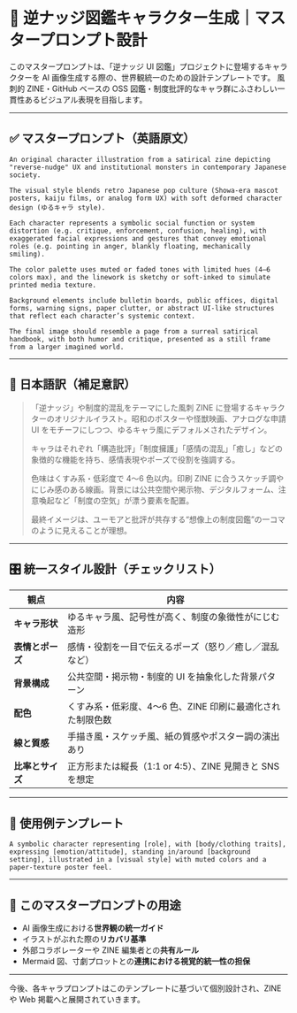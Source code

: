 # 🎨 逆ナッジ図鑑キャラクター生成｜マスタープロンプト設計

このマスタープロンプトは、「逆ナッジ UI 図鑑」プロジェクトに登場するキャラクターを AI 画像生成する際の、世界観統一のための設計テンプレートです。
風刺的 ZINE・GitHub ベースの OSS 図鑑・制度批評的なキャラ群にふさわしい一貫性あるビジュアル表現を目指します。

---

## ✅ マスタープロンプト（英語原文）

```text
An original character illustration from a satirical zine depicting "reverse-nudge" UX and institutional monsters in contemporary Japanese society.

The visual style blends retro Japanese pop culture (Showa-era mascot posters, kaiju films, or analog form UX) with soft deformed character design (ゆるキャラ style).

Each character represents a symbolic social function or system distortion (e.g. critique, enforcement, confusion, healing), with exaggerated facial expressions and gestures that convey emotional roles (e.g. pointing in anger, blankly floating, mechanically smiling).

The color palette uses muted or faded tones with limited hues (4–6 colors max), and the linework is sketchy or soft-inked to simulate printed media texture.

Background elements include bulletin boards, public offices, digital forms, warning signs, paper clutter, or abstract UI-like structures that reflect each character’s systemic context.

The final image should resemble a page from a surreal satirical handbook, with both humor and critique, presented as a still frame from a larger imagined world.
```

---

## 🧾 日本語訳（補足意訳）

> 「逆ナッジ」や制度的混乱をテーマにした風刺 ZINE に登場するキャラクターのオリジナルイラスト。昭和のポスターや怪獣映画、アナログな申請 UI をモチーフにしつつ、ゆるキャラ風にデフォルメされたデザイン。
>
> キャラはそれぞれ「構造批評」「制度擁護」「感情の混乱」「癒し」などの象徴的な機能を持ち、感情表現やポーズで役割を強調する。
>
> 色味はくすみ系・低彩度で 4〜6 色以内。印刷 ZINE に合うスケッチ調やにじみ感のある線画。背景には公共空間や掲示物、デジタルフォーム、注意喚起など「制度の空気」が漂う要素を配置。
>
> 最終イメージは、ユーモアと批評が共存する“想像上の制度図鑑”の一コマのように見えることが理想。

---

## 🎛 統一スタイル設計（チェックリスト）

| 観点             | 内容                                                       |
| ---------------- | ---------------------------------------------------------- |
| **キャラ形状**   | ゆるキャラ風、記号性が高く、制度の象徴性がにじむ造形       |
| **表情とポーズ** | 感情・役割を一目で伝えるポーズ（怒り／癒し／混乱など）     |
| **背景構成**     | 公共空間・掲示物・制度的 UI を抽象化した背景パターン       |
| **配色**         | くすみ系・低彩度、4〜6 色、ZINE 印刷に最適化された制限色数 |
| **線と質感**     | 手描き風・スケッチ風、紙の質感やポスター調の演出あり       |
| **比率とサイズ** | 正方形または縦長（1:1 or 4:5）、ZINE 見開きと SNS を想定   |

---

## 🔧 使用例テンプレート

```text
A symbolic character representing [role], with [body/clothing traits], expressing [emotion/attitude], standing in/around [background setting], illustrated in a [visual style] with muted colors and a paper-texture poster feel.
```

---

## 🧭 このマスタープロンプトの用途

- AI 画像生成における**世界観の統一ガイド**
- イラストがぶれた際の**リカバリ基準**
- 外部コラボレーターや ZINE 編集者との**共有ルール**
- Mermaid 図、寸劇プロットとの**連携における視覚的統一性の担保**

---

今後、各キャラプロンプトはこのテンプレートに基づいて個別設計され、ZINE や Web 掲載へと展開されていきます。

